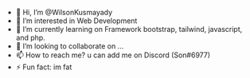 - 👋 Hi, I’m @WilsonKusmayady
- 👀 I’m interested in Web Development
- 🌱 I’m currently learning on Framework bootstrap, tailwind, javascript, and php.
- 💞️ I’m looking to collaborate on ...
- 📫 How to reach me? u can add me on Discord (Son#6977)
- ⚡ Fun fact: im fat

<!---
WilsonKusmayady/WilsonKusmayady is a ✨ special ✨ repository because its `README.md` (this file) appears on your GitHub profile.
You can click the Preview link to take a look at your changes.
--->
